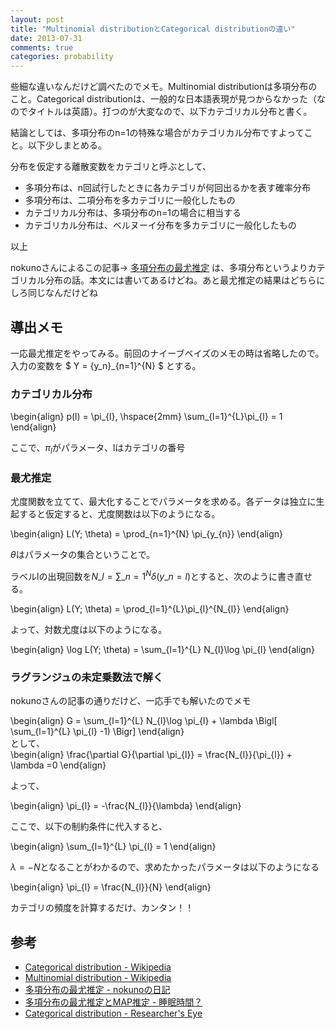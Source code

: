 ```yaml
---
layout: post
title: "Multinomial distributionとCategorical distributionの違い"
date: 2013-07-31
comments: true
categories: probability
---
```


些細な違いなんだけど調べたのでメモ。Multinomial distributionは多項分布のこと。Categorical distributionは、一般的な日本語表現が見つからなかった（なのでタイトルは英語）。打つのが大変なので、以下カテゴリカル分布と書く。

結論としては、多項分布のn=1の特殊な場合がカテゴリカル分布ですよってこと。以下少しまとめる。

分布を仮定する離散変数をカテゴリと呼ぶとして、

- 多項分布は、n回試行したときに各カテゴリが何回出るかを表す確率分布
- 多項分布は、二項分布を多カテゴリに一般化したもの
- カテゴリカル分布は、多項分布のn=1の場合に相当する
- カテゴリカル分布は、ベルヌーイ分布を多カテゴリに一般化したもの

以上

nokunoさんによるこの記事→ [多項分布の最尤推定](http://d.hatena.ne.jp/nokuno/20111006/1317853653) は、多項分布というよりカテゴリカル分布の話。本文には書いてあるけどね。あと最尤推定の結果はどちらにしろ同じなんだけどね

## 導出メモ

一応最尤推定をやってみる。前回のナイーブベイズのメモの時は省略したので。入力の変数を $ Y = \{y\_n\}_{n=1}^{N} $ とする。

### カテゴリカル分布

<div>
\begin{align}
p(l) = \pi_{l}, \hspace{2mm} \sum_{l=1}^{L}\pi_{l} = 1
\end{align}
</div>

ここで、$\pi_{l}$がパラメータ、lはカテゴリの番号

### 最尤推定

尤度関数を立てて、最大化することでパラメータを求める。各データは独立に生起すると仮定すると、尤度関数は以下のようになる。

<div>
\begin{align}
L(Y; \theta) = \prod_{n=1}^{N} \pi_{y_{n}}
\end{align}
</div>

$\theta$はパラメータの集合ということで。

ラベルlの出現回数を$N\_{l} = \sum\_{n=1}^{N} \delta (y\_{n} = l)$とすると、次のように書き直せる。

<div>
\begin{align}
L(Y; \theta) = \prod_{l=1}^{L}\pi_{l}^{N_{l}}
\end{align}
</div>

よって、対数尤度は以下のようになる。

<div>
\begin{align}
\log L(Y; \theta) = \sum_{l=1}^{L} N_{l}\log \pi_{l}
\end{align}
</div>

### ラグランジュの未定乗数法で解く

nokunoさんの記事の通りだけど、一応手でも解いたのでメモ

<div>
\begin{align}
G = \sum_{l=1}^{L} N_{l}\log \pi_{l} + \lambda \Bigl[ \sum_{l=1}^{L} \pi_{l} -1) \Bigr]
\end{align}
</div>
として、

<div>
\begin{align}
\frac{\partial G}{\partial \pi_{l}} = \frac{N_{l}}{\pi_{l}} + \lambda  =0
\end{align}
</div>

よって、

<div>
\begin{align}
\pi_{l} = -\frac{N_{l}}{\lambda}
\end{align}
</div>

ここで、以下の制約条件に代入すると、

<div>
\begin{align}
\sum_{l=1}^{L} \pi_{l} = 1
\end{align}
</div>

$\lambda = -N$となることがわかるので、求めたかったパラメータは以下のようになる

<div>
\begin{align}
\pi_{l} = \frac{N_{l}}{N}
\end{align}
</div>

カテゴリの頻度を計算するだけ、カンタン！！


## 参考

- [Categorical distribution - Wikipedia](http://en.wikipedia.org/wiki/Categorical_distribution)
- [Multinomial distribution - Wikipedia](http://en.wikipedia.org/wiki/Multinomial_distribution)
- [多項分布の最尤推定 - nokunoの日記](http://d.hatena.ne.jp/nokuno/20111006/1317853653)
- [多項分布の最尤推定とMAP推定 - 睡眠時間？](http://d.hatena.ne.jp/sleepy_yoshi/20111107/p1)
- [Categorical distribution - Researcher's Eye](http://lef-t.blogspot.jp/2013/02/categorical-distribution-wikipedia-free.html)
